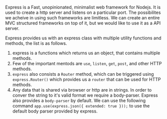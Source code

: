 Express is a Fast, unopinionated, minimalist web framework for Nodejs. It is used to create a http server and listens on a particular port. The possibilites we acheive in using such frameworks are limitless. We can create an entire MVC structured frameworks on top of it, but we would like to use it as a API server.

Express provides us with an express class with multiple utility functions and methods, the list is as follows.
1. express is a functions which returns us an object, that contains multiple methods.
2. Few of the important mentods are `use`, `listen`, `get`, `post`, and other HTTP methods.
3. `express` also consists a `Router` method, which can be triggered using `express.Router()` which provides us a `router` that can be used for HTTP methods. 
4. Any data that is shared via browser or http are in strings. In order to conver the string to it's valid format we require a body-parser. Express also provides a `body-parser` by default. We can use the following command `app.use(express.json({ extended: true }));` to use the default body parser provided by express.
